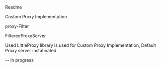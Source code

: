Readme

Custom Proxy Implementation

proxy-Filter

FilteredProxyServer

Used LittleProxy library is used for Custom Proxy Implementation, Default Proxy server instatinated 

-- In progress